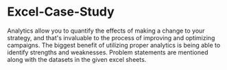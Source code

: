 # Excel-Case-Study
Analytics allow you to quantify the effects of making a change to your strategy, and that's invaluable to the process of improving and optimizing campaigns. The biggest benefit of utilizing proper analytics is being able to identify strengths and weaknesses. Problem statements are mentioned along with the datasets in the given excel sheets.
